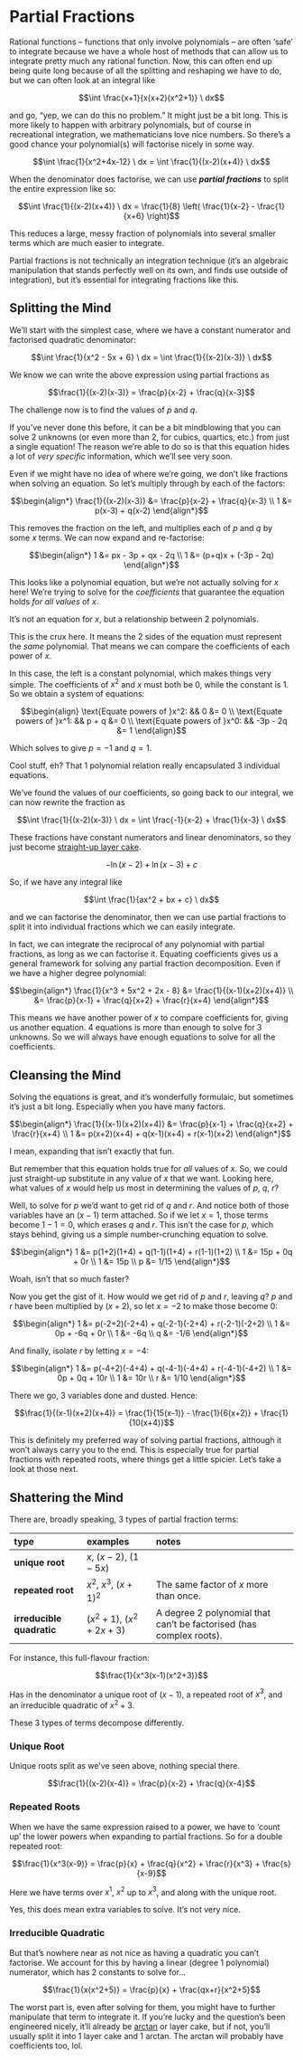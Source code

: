 # Partial Fractions
<!-- #SQUARK live!
| dest = guides/integrals/methods/partials
| title = Partial Fractions
| index = guides / integrals / methods
-->

Rational functions – functions that only involve polynomials – are often ‘safe’ to integrate because we have a whole host of methods that can allow us to integrate pretty much any rational function. Now, this can often end up being quite long because of all the splitting and reshaping we have to do, but we can often look at an integral like

```math
\int \frac{x+1}{x(x+2)(x^2+1)} \ dx
```

and go, “yep, we can do this no problem.” It might just be a bit long. This is more likely to happen with arbitrary polynomials, but of course in recreational integration, we mathematicians love nice numbers. So there’s a good chance your polynomial(s) will factorise nicely in some way.

```math
\int \frac{1}{x^2+4x-12} \ dx = \int \frac{1}{(x-2)(x+4)} \ dx
```

When the denominator does factorise, we can use ***partial fractions*** to split the entire expression like so:

```math
\int \frac{1}{(x-2)(x+4)} \ dx
= \frac{1}{8} \left(
  \frac{1}{x-2} - \frac{1}{x+6}
\right)
```

This reduces a large, messy fraction of polynomials into several smaller terms which are much easier to integrate.

Partial fractions is not technically an integration technique (it’s an algebraic manipulation that stands perfectly well on its own, and finds use outside of integration), but it’s essential for integrating fractions like this.


## Splitting the Mind

We’ll start with the simplest case, where we have a constant numerator and factorised quadratic denominator:

```math
\int \frac{1}{x^2 - 5x + 6} \ dx
= \int \frac{1}{(x-2)(x-3)} \ dx
```

We know we can write the above expression using partial fractions as

```math
\frac{1}{(x-2)(x-3)}
= \frac{p}{x-2} + \frac{q}{x-3}
```

The challenge now is to find the values of $p$ and $q$.

If you’ve never done this before, it can be a bit mindblowing that you can solve 2 unknowns (or even more than 2, for cubics, quartics, etc.) from just a single equation! The reason we’re able to do so is that this equation hides a lot of *very specific* information, which we’ll see very soon.

Even if we might have no idea of where we’re going, we don’t like fractions when solving an equation. So let’s multiply through by each of the factors:

```math
\begin{align*}
  \frac{1}{(x-2)(x-3)} &= \frac{p}{x-2} + \frac{q}{x-3}
  \\ 1 &= p(x-3) + q(x-2)
\end{align*}
```

This removes the fraction on the left, and multiplies each of $p$ and $q$ by some $x$ terms. We can now expand and re-factorise:

```math
\begin{align*}
  1 &= px - 3p + qx - 2q
  \\ 1 &= (p+q)x + (-3p - 2q)
\end{align*}
```

This looks like a polynomial equation, but we’re not actually solving for $x$ here! We’re trying to solve for the *coefficients* that guarantee the equation holds *for all values* of $x$.

It’s not an equation for $x$, but a relationship between 2 polynomials.

This is the crux here. It means the 2 sides of the equation must represent the *same* polynomial. That means we can compare the coefficients of each power of $x$.

In this case, the left is a constant polynomial, which makes things very simple. The coefficients of $x^2$ and $x$ must both be $0$, while the constant is $1$. So we obtain a system of equations:

```math
\begin{align}
  \text{Equate powers of }x^2: && 0 &= 0
  \\ \text{Equate powers of }x^1: && p + q &= 0
  \\ \text{Equate powers of }x^0: && -3p - 2q &= 1
\end{align}
```

Which solves to give $p = -1$ and $q = 1$.

Cool stuff, eh? That 1 polynomial relation really encapsulated 3 individual equations.

We’ve found the values of our coefficients, so going back to our integral, we can now rewrite the fraction as

```math
\int \frac{1}{(x-2)(x-3)} \ dx
= \int \frac{-1}{x-2} + \frac{1}{x-3} \ dx
```

These fractions have constant numerators and linear denominators, so they just become [straight-up layer cake](layer-cake.md).

```math
-\ln(x-2) + \ln(x-3) + c
```

So, if we have any integral like

```math
\int \frac{1}{ax^2 + bx + c} \ dx
```

and we can factorise the denominator, then we can use partial fractions to split it into individual fractions which we can easily integrate.

In fact, we can integrate the reciprocal of any polynomial with partial fractions, as long as we can factorise it. Equating coefficients gives us a general framework for solving any partial fraction decomposition. Even if we have a higher degree polynomial:

```math
\begin{align*}
  \frac{1}{x^3 + 5x^2 + 2x - 8}
    &= \frac{1}{(x-1)(x+2)(x+4)}
  \\ &= \frac{p}{x-1} + \frac{q}{x+2} + \frac{r}{x+4}
\end{align*}
```

This means we have another power of $x$ to compare coefficients for, giving us another equation. 4 equations is more than enough to solve for 3 unknowns. So we will always have enough equations to solve for all the coefficients.


## Cleansing the Mind

Solving the equations is great, and it’s wonderfully formulaic, but sometimes it’s just a bit long. Especially when you have many factors.

```math
\begin{align*}
  \frac{1}{(x-1)(x+2)(x+4)}
    &= \frac{p}{x-1} + \frac{q}{x+2} + \frac{r}{x+4}
  \\ 1 &= p(x+2)(x+4) + q(x-1)(x+4) + r(x-1)(x+2)
\end{align*}
```

I mean, expanding that isn’t exactly that fun.

But remember that this equation holds true for *all* values of $x$. So, we could just straight-up substitute in any value of $x$ that we want. Looking here, what values of $x$ would help us most in determining the values of $p$, $q$, $r$?

Well, to solve for $p$ we’d want to get rid of $q$ and $r$. And notice both of those variables have an $(x-1)$ term attached. So if we let $x=1$, those terms become $1-1=0$, which erases $q$ and $r$. This isn’t the case for $p$, which stays behind, giving us a simple number-crunching equation to solve.

```math
\begin{align*}
  1 &= p(1+2)(1+4) + q(1-1)(1+4) + r(1-1)(1+2)
  \\ 1 &= 15p + 0q + 0r
  \\ 1 &= 15p
  \\ p &= 1/15
\end{align*}
```

Woah, isn’t that so much faster?

Now you get the gist of it. How would we get rid of $p$ and $r$, leaving $q$? $p$ and $r$ have been multiplied by $(x+2)$, so let $x=-2$ to make those become $0$:

```math
\begin{align*}
  1 &= p(-2+2)(-2+4) + q(-2-1)(-2+4) + r(-2-1)(-2+2)
  \\ 1 &= 0p + -6q + 0r
  \\ 1 &= -6q
  \\ q &= -1/6
\end{align*}
```

And finally, isolate $r$ by letting $x=-4$:

```math
\begin{align*}
  1 &= p(-4+2)(-4+4) + q(-4-1)(-4+4) + r(-4-1)(-4+2)
  \\ 1 &= 0p + 0q + 10r
  \\ 1 &= 10r
  \\ r &= 1/10
\end{align*}
```

There we go, 3 variables done and dusted. Hence:

```math
\frac{1}{(x-1)(x+2)(x+4)} = \frac{1}{15(x-1)} - \frac{1}{6(x+2)} + \frac{1}{10(x+4)}
```

This is definitely my preferred way of solving partial fractions, although it won’t always carry you to the end. This is especially true for partial fractions with repeated roots, where things get a little spicier. Let’s take a look at those next.


## Shattering the Mind

There are, broadly speaking, 3 types of partial fraction terms:

| type | examples | notes |
| :--- | :------- | :---- |
| **unique root** | $x$, $(x-2)$, $(1-5x)$ |
| **repeated root** | $x^2$, $x^3$, $(x+1)^2$ | The same factor of $x$ more than once. |
| **irreducible quadratic** | $(x^2 + 1)$, $(x^2 + 2x + 3)$ | A degree 2 polynomial that can’t be factorised (has complex roots). |

For instance, this full-flavour fraction:

```math
\frac{1}{x^3(x-1)(x^2+3)}
```

Has in the denominator a unique root of $(x-1)$, a repeated root of $x^3$, and an irreducible quadratic of $x^2 + 3$.

These 3 types of terms decompose differently.

### Unique Root
Unique roots split as we’ve seen above, nothing special there.

```math
\frac{1}{(x-2)(x-4)} = \frac{p}{x-2} + \frac{q}{x-4}
```

### Repeated Roots
When we have the same expression raised to a power, we have to ‘count up’ the lower powers when expanding to partial fractions. So for a double repeated root:

```math
\frac{1}{x^3(x-9)} = \frac{p}{x} + \frac{q}{x^2} + \frac{r}{x^3} + \frac{s}{x-9}
```

Here we have terms over $x^1$, $x^2$ up to $x^3$, and along with the unique root.

Yes, this does mean extra variables to solve. It’s not very nice.

### Irreducible Quadratic
But that’s nowhere near as not nice as having a quadratic you can’t factorise. We account for this by having a linear (degree 1 polynomial) numerator, which has 2 constants to solve for...

```math
\frac{1}{x(x^2+5)} = \frac{p}{x} + \frac{qx+r}{x^2+5}
```

The worst part is, even after solving for them, you might have to further manipulate that term to integrate it. If you’re lucky and the question’s been engineered nicely, it’ll already be [arctan](arctan.md) or layer cake, but if not, you’ll usually split it into 1 layer cake and 1 arctan. The arctan will probably have coefficients too, lol.
